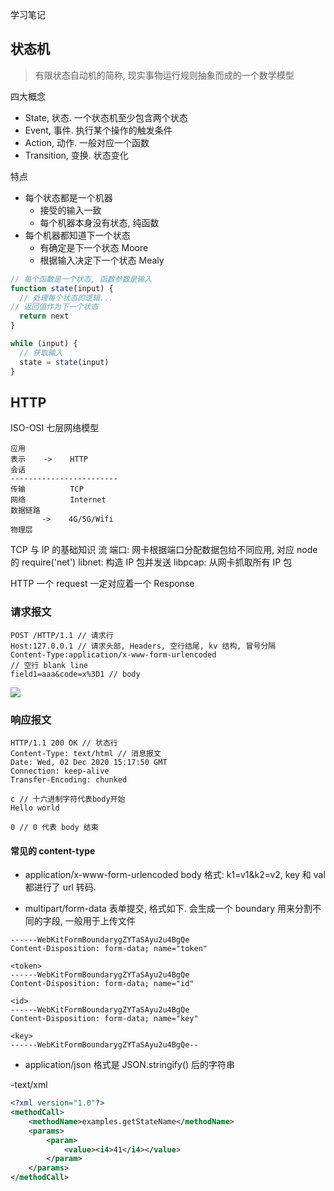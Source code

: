 学习笔记

## 状态机

> 有限状态自动机的简称, 现实事物运行规则抽象而成的一个数学模型

四大概念
- State, 状态. 一个状态机至少包含两个状态
- Event, 事件. 执行某个操作的触发条件
- Action, 动作. 一般对应一个函数
- Transition, 变换. 状态变化

特点
- 每个状态都是一个机器
    - 接受的输入一致
    - 每个机器本身没有状态, 纯函数
- 每个机器都知道下一个状态
    - 有确定是下一个状态 Moore
    - 根据输入决定下一个状态 Mealy

```javascript
// 每个函数是一个状态, 函数参数是输入
function state(input) {
  // 处理每个状态的逻辑...
// 返回值作为下一个状态
  return next
}

while (input) {
  // 获取输入
  state = state(input)
}
```

## HTTP

ISO-OSI 七层网络模型
```
应用
表示    ->    HTTP
会话
------------------------
传输          TCP
网络          Internet
数据链路   
       ->    4G/5G/Wifi
物理层
```

TCP 与 IP 的基础知识
流
端口: 网卡根据端口分配数据包给不同应用, 对应 node 的 require('net')
libnet: 构造 IP 包并发送
libpcap: 从网卡抓取所有 IP 包

HTTP
一个 request 一定对应着一个 Response


### 请求报文
```
POST /HTTP/1.1 // 请求行
Host:127.0.0.1 // 请求头部, Headers, 空行结尾, kv 结构, 冒号分隔
Content-Type:application/x-www-form-urlencoded
// 空行 blank line
field1=aaa&code=x%3D1 // body
```
![](https://pic002.cnblogs.com/images/2012/426620/2012072810301161.png)

### 响应报文
```
HTTP/1.1 200 OK // 状态行
Content-Type: text/html // 消息报文
Date: Wed, 02 Dec 2020 15:17:50 GMT
Connection: keep-alive
Transfer-Encoding: chunked

c // 十六进制字符代表body开始
Hello world

0 // 0 代表 body 结束

```

#### 常见的 content-type
- application/x-www-form-urlencoded
body 格式: k1=v1&k2=v2, key 和 val 都进行了 url 转码.

- multipart/form-data
表单提交, 格式如下. 会生成一个 boundary 用来分割不同的字段, 一般用于上传文件
```
------WebKitFormBoundarygZYTaSAyu2u4BgQe
Content-Disposition: form-data; name="token"

<token>
------WebKitFormBoundarygZYTaSAyu2u4BgQe
Content-Disposition: form-data; name="id"

<id>
------WebKitFormBoundarygZYTaSAyu2u4BgQe
Content-Disposition: form-data; name="key"

<key>
------WebKitFormBoundarygZYTaSAyu2u4BgQe--
```

- application/json
格式是 JSON.stringify() 后的字符串

-text/xml
```xml
<?xml version="1.0"?>
<methodCall>
    <methodName>examples.getStateName</methodName>
    <params>
        <param>
            <value><i4>41</i4></value>
        </param>
    </params>
</methodCall>
```
